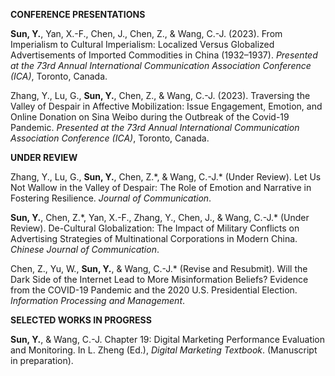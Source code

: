 
**CONFERENCE PRESENTATIONS**

**Sun, Y.**, Yan, X.-F., Chen, J., Chen, Z., & Wang, C.-J. (2023). From Imperialism to Cultural Imperialism: Localized Versus Globalized Advertisements of Imported Commodities in China (1932–1937). _Presented at the 73rd Annual International Communication Association Conference (ICA)_, Toronto, Canada.

Zhang, Y., Lu, G., **Sun, Y.**, Chen, Z., & Wang, C.-J. (2023). Traversing the Valley of Despair in Affective Mobilization: Issue Engagement, Emotion, and Online Donation on Sina Weibo during the Outbreak of the Covid-19 Pandemic. _Presented at the 73rd Annual International Communication Association Conference (ICA)_, Toronto, Canada.

**UNDER REVIEW**

Zhang, Y., Lu, G., **Sun, Y.**, Chen, Z.\*, & Wang, C.-J.* (Under Review). Let Us Not Wallow in the Valley of Despair: The Role of Emotion and Narrative in Fostering Resilience. _Journal of Communication_.

**Sun, Y.**, Chen, Z.\*, Yan, X.-F., Zhang, Y., Chen, J., & Wang, C.-J.* (Under Review). De-Cultural Globalization: The Impact of Military Conflicts on Advertising Strategies of Multinational Corporations in Modern China. _Chinese Journal of Communication_.

Chen, Z., Yu, W., **Sun, Y.**, & Wang, C.-J.* (Revise and Resubmit). Will the Dark Side of the Internet Lead to More Misinformation Beliefs? Evidence from the COVID-19 Pandemic and the 2020 U.S. Presidential Election. _Information Processing and Management_.

**SELECTED WORKS IN PROGRESS**

**Sun, Y.**, & Wang, C.-J. Chapter 19: Digital Marketing Performance Evaluation and Monitoring. In L. Zheng (Ed.), _Digital Marketing Textbook_. (Manuscript in preparation).
